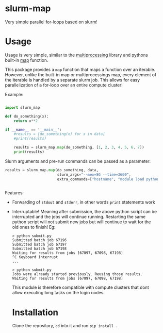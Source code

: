 # slurm-map
Very simple parallel for-loops based on slurm!

# Usage
Usage is very simple, similar to the [multiprocessing](https://docs.python.org/3/library/multiprocessing.html) library and pythons built-in [map](https://docs.python.org/3/library/functions.html#map) function.

This package provides a `map` function that maps a function over an iterable. However, unlike the built-in map or multiprocessings map, every element of the iterable is handled by a separate slurm job. This allows for easy parallelization of a for-loop over an entire compute cluster!

Example:
```python

import slurm_map

def do_something(x):
    return x**2

if __name__ == '__main__':
    #results = [do_something(x) for x in data]
    #print(results)

    results = slurm_map.map(do_something, [1, 2, 3, 4, 5, 6, 7])
    print(results)

```

Slurm arguments and pre-run commands can be passed as a parameter:
```python
results = slurm_map.map(do_something, data, 
                        slurm_args="--mem=8G --time=3600", 
                        extra_commands=["hostname", "module load python3"])
    
```

Features:
- Forwarding of `stdout` and `stderr`, in other words `print` statements work
- Interruptable! Meaning after submission, the above python script can be interrupted and the jobs will continue running. Restarting the same python script will not submit new jobs but will continue to wait for the old ones to finish! Eg:
  ```
  > python submit.py
  Submitted batch job 67196
  Submitted batch job 67197
  Submitted batch job 67198
  Waiting for results from jobs [67097, 67098, 67198]
  ^C Keyboard interrupt
  ...
  
  > python submit.py
  Jobs were already started previously. Reusing those results.
  Waiting for results from jobs [67097, 67098, 67198]
  ```
  This module is therefore compatible with compute clusters that dont allow executing long tasks on the login nodes.

  # Installation

  Clone the repository, `cd` into it and run `pip install .`
